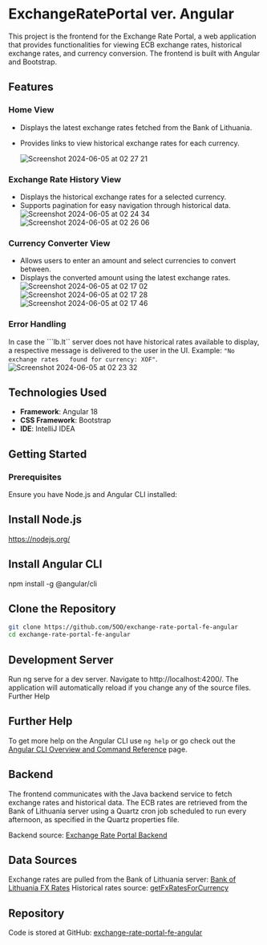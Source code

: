 # ExchangeRatePortal ver. Angular

This project is the frontend for the Exchange Rate Portal, a web application that provides functionalities for viewing ECB exchange rates, historical exchange rates, and currency conversion. The frontend is built with Angular and Bootstrap.

## Features

### Home View
- Displays the latest exchange rates fetched from the Bank of Lithuania.
- Provides links to view historical exchange rates for each currency.
 
  ![Screenshot 2024-06-05 at 02 27 21](https://github.com/5OO/exchange-rate-portal-fe-angular/assets/27925052/31dafb85-a529-4bd1-9114-5851ac843f34)

### Exchange Rate History View
- Displays the historical exchange rates for a selected currency.
- Supports pagination for easy navigation through historical data.
 ![Screenshot 2024-06-05 at 02 24 34](https://github.com/5OO/exchange-rate-portal-fe-angular/assets/27925052/2e8a042a-24f1-4fa1-9684-9345a86b9ae3)
![Screenshot 2024-06-05 at 02 26 06](https://github.com/5OO/exchange-rate-portal-fe-angular/assets/27925052/119aadf7-abf6-438d-9e7c-8947c139d761)

### Currency Converter View
- Allows users to enter an amount and select currencies to convert between.
- Displays the converted amount using the latest exchange rates.
 ![Screenshot 2024-06-05 at 02 17 02](https://github.com/5OO/exchange-rate-portal-fe-angular/assets/27925052/e752a515-8d25-40b8-a2d3-2310ceb10cbd)
![Screenshot 2024-06-05 at 02 17 28](https://github.com/5OO/exchange-rate-portal-fe-angular/assets/27925052/3b3d0153-9b86-4a2a-898c-3e911628043c)
![Screenshot 2024-06-05 at 02 17 46](https://github.com/5OO/exchange-rate-portal-fe-angular/assets/27925052/571cc678-0973-4ccb-84b6-9ccea83a1b57)

### Error Handling
  In case the ```lb.lt`` server does not have historical rates available to display, a respective message is delivered to the user in the UI. Example: `"No exchange rates   found for currency: XOF"`.
    ![Screenshot 2024-06-05 at 02 23 32](https://github.com/5OO/exchange-rate-portal-fe-angular/assets/27925052/1085fe0f-16d5-4403-972b-d34ef3578c8b)


    
## Technologies Used

- **Framework**: Angular 18
- **CSS Framework**: Bootstrap
- **IDE**: IntelliJ IDEA

## Getting Started

### Prerequisites

Ensure you have Node.js and Angular CLI installed:

## Install Node.js
https://nodejs.org/

## Install Angular CLI
npm install -g @angular/cli

## Clone the Repository
```bash
git clone https://github.com/5OO/exchange-rate-portal-fe-angular
cd exchange-rate-portal-fe-angular
```

## Development Server

Run ng serve for a dev server. Navigate to http://localhost:4200/. The application will automatically reload if you change any of the source files.
Further Help

## Further Help

To get more help on the Angular CLI use `ng help` or go check out the [Angular CLI Overview and Command Reference](https://angular.dev/tools/cli) page.

## Backend

The frontend communicates with the Java backend service to fetch exchange rates and historical data. The ECB rates are retrieved from the Bank of Lithuania server using a Quartz cron job scheduled to run every afternoon, as specified in the Quartz properties file.

Backend source: [Exchange Rate Portal Backend](https://github.com/5OO/exchange-rate-portal)

## Data Sources

Exchange rates are pulled from the Bank of Lithuania server: [Bank of Lithuania FX Rates](https://www.lb.lt/webservices/FxRates/FxRates.asmx?op=getCurrentFxRates)
Historical rates source: [getFxRatesForCurrency](https://www.lb.lt/webservices/FxRates/FxRates.asmx?op=getFxRatesForCurrency)

## Repository

Code is stored at GitHub: [exchange-rate-portal-fe-angular](https://github.com/5OO/exchange-rate-portal-fe-angular)
